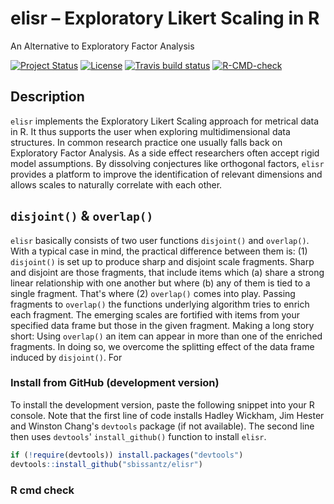 # elisr – Exploratory Likert Scaling in R

An Alternative to Exploratory Factor Analysis

<!-- badges: start -->
[![Project Status](https://www.repostatus.org/badges/latest/active.svg)](https://www.repostatus.org/#active)
[![License](https://img.shields.io/badge/license-GPL--3-blue.svg)](https://www.gnu.org/licenses/gpl-3.0)
[![Travis build status](https://travis-ci.com/sbissantz/elisr.svg?branch=master)](https://travis-ci.com/sbissantz/elisr)
[![R-CMD-check](https://github.com/sbissantz/elisr/workflows/R-CMD-check/badge.svg)](https://github.com/sbissantz/elisr/actions)
<!-- badges: end -->

## Description

``elisr`` implements the Exploratory Likert Scaling approach for metrical data
in R. It thus supports the user when exploring multidimensional data
structures. In common research practice one usually falls back on Exploratory
Factor Analysis. As a side effect researchers often accept rigid model
assumptions. By dissolving conjectures like orthogonal factors, ``elisr``
provides a platform to improve the identification of relevant dimensions and
allows scales to naturally correlate with each other.
 
## `disjoint()` &  `overlap()`

`elisr` basically consists of two user functions `disjoint()` and `overlap()`.
With a typical case in mind, the practical difference between them is: (1)
`disjoint()` is set up to produce sharp and disjoint scale fragments. Sharp and
disjoint are those fragments, that include items which (a) share a strong linear
relationship with one another but where (b) any of them is tied to a single
fragment. That's where (2) `overlap()` comes into play. Passing fragments to
`overlap()` the functions underlying algorithm tries to enrich each fragment.
The emerging scales are fortified with items from your specified data frame but
those in the given fragment. Making a long story short: Using `overlap()` an
item can appear in more than one of the enriched fragments. In doing so, we
overcome the splitting effect of the data frame induced by `disjoint()`. For 

### Install from GitHub (development version)

To install the development version, paste the following snippet into your R
console. Note that the first line of code installs Hadley Wickham, Jim Hester
and Winston Chang's ``devtools`` package (if not available). The second line
then uses ``devtools``' ``install_github()`` function to install ``elisr``.

```r
if (!require(devtools)) install.packages("devtools")
devtools::install_github("sbissantz/elisr")
```
### R cmd check

